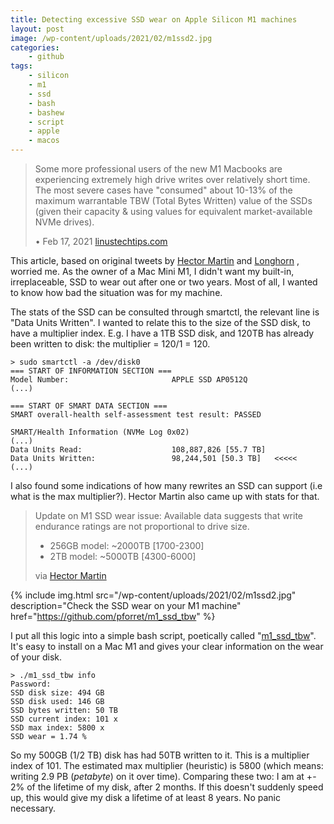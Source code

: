 ```yaml
---
title: Detecting excessive SSD wear on Apple Silicon M1 machines
layout: post
image: /wp-content/uploads/2021/02/m1ssd2.jpg
categories:
    - github
tags:
    - silicon
    - m1
    - ssd
    - bash
    - bashew
    - script
    - apple
    - macos
---
```

> Some more professional users of the new M1 Macbooks are experiencing extremely high drive writes over relatively short time. 
> The most severe cases have "consumed" about 10-13% of the maximum warrantable TBW (Total Bytes Written) value of the SSDs (given their capacity & using values for equivalent market-available NVMe drives).
> 
> &bull; Feb 17, 2021 [linustechtips.com](https://linustechtips.com/topic/1306757-m1-mac-owners-are-experiencing-extremely-high-ssd-writes-over-short-periods-of-time-likely-thanks-to-aggressive-swap/)

This article, based on original tweets by [Hector Martin](https://twitter.com/marcan42/status/1361160838854316032) and [Longhorn](https://twitter.com/never_released/status/1360657594197671941) , worried me.
As the owner of a Mac Mini M1, I didn't want my built-in, irreplaceable, SSD to wear out after one or two years.
Most of all, I wanted to know how bad the situation was for my machine.

The stats of the SSD can be consulted through smartctl, the relevant line is "Data Units Written".
I wanted to relate this to the size of the SSD disk, to have a multiplier index.
E.g. I have a 1TB SSD disk, and 120TB has already been written to disk: the multiplier = 120/1 = 120.
```
> sudo smartctl -a /dev/disk0
=== START OF INFORMATION SECTION ===
Model Number:                       APPLE SSD AP0512Q
(...)

=== START OF SMART DATA SECTION ===
SMART overall-health self-assessment test result: PASSED

SMART/Health Information (NVMe Log 0x02)
(...)
Data Units Read:                    108,887,826 [55.7 TB]
Data Units Written:                 98,244,501 [50.3 TB]   <<<<<
(...)
```

I also found some indications of how many rewrites an SSD can support (i.e what is the max multiplier?). Hector Martin also came up with stats for that.

> Update on M1 SSD wear issue: Available data suggests that write endurance ratings are not proportional to drive size.
> 
> * 256GB model: ~2000TB [1700-2300]
> * 2TB model: ~5000TB [4300-6000]
> 
> via [Hector Martin](https://twitter.com/marcan42/status/1361722552238841860)

{% include img.html
src="/wp-content/uploads/2021/02/m1ssd2.jpg"
description="Check the SSD wear on your M1 machine"
href="https://github.com/pforret/m1_ssd_tbw"
%}

I put all this logic into a simple bash script, poetically called "[m1_ssd_tbw](https://github.com/pforret/m1_ssd_tbw)".
It's easy to install on a Mac M1 and gives your clear information on the wear of your disk.

```
> ./m1_ssd_tbw info   
Password:
SSD disk size: 494 GB
SSD disk used: 146 GB
SSD bytes written: 50 TB
SSD current index: 101 x
SSD max index: 5800 x
SSD wear = 1.74 %
```
So my 500GB (1/2 TB) disk has had 50TB written to it. This is a multiplier index of 101. 
The estimated max multiplier (heuristic) is 5800 (which means: writing 2.9 PB (_petabyte_) on it over time).
Comparing these two: I am at +- 2% of the lifetime of my disk, after 2 months.
If this doesn't suddenly speed up, this would give my disk a lifetime of at least 8 years.
No panic necessary.


